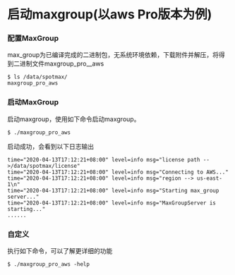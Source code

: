 # 启动maxgroup(以aws Pro版本为例)

### 配置MaxGroup

max_group为已编译完成的二进制包，无系统环境依赖，下载附件并解压，将得到二进制文件maxgroup_pro_\_aws

```
$ ls /data/spotmax/
maxgroup_pro_aws
```

### 启动MaxGroup

启动maxgroup，使用如下命令启动maxgroup。

```
$ ./maxgroup_pro_aws
```

启动成功，会看到以下日志输出

```
time="2020-04-13T17:12:21+08:00" level=info msg="license path -->/data/spotmax/license"
time="2020-04-13T17:12:21+08:00" level=info msg="Connecting to AWS..."
time="2020-04-13T17:12:21+08:00" level=info msg="region --> us-east-1\n"
time="2020-04-13T17:12:21+08:00" level=info msg="Starting max_group server..."
time="2020-04-13T17:12:21+08:00" level=info msg="MaxGroupServer is starting..."
......
```

### 自定义

执行如下命令，可以了解更详细的功能

```
$ ./maxgroup_pro_aws -help
```
